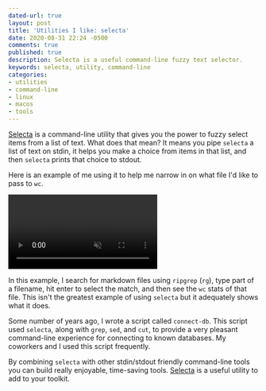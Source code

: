 ```yaml
---
dated-url: true
layout: post
title: 'Utilities I like: selecta'
date: 2020-08-31 22:24 -0500
comments: true
published: true
description: Selecta is a useful command-line fuzzy text selector.
keywords: selecta, utility, command-line
categories:
- utilities
- command-line
- linux
- macos
- tools
---
```


[Selecta](https://github.com/garybernhardt/selecta) is a command-line utility that gives you the power to fuzzy select items from a list of text.
What does that mean?
It means you pipe `selecta` a list of text on stdin, it helps you make a choice from items in that list, and then `selecta` prints that choice to stdout.

Here is an example of me using it to help me narrow in on what file I'd like to pass to `wc`.

<video autoplay loop muted playsinline>
  <source src="/images/selecta-search.webm" type="video/webm">
  <source src="/images/selecta-search.mp4" type="video/mp4">
</video>

In this example, I search for markdown files using `ripgrep` (`rg`), type part of a filename, hit enter to select the match, and then see the `wc` stats of that file.
This isn't the greatest example of using `selecta` but it adequately shows what it does.

Some number of years ago, I wrote a script called `connect-db`.
This script used `selecta`, along with `grep`, `sed`, and `cut`, to provide a very pleasant command-line experience for connecting to known databases.
My coworkers and I used this script frequently.

By combining `selecta` with other stdin/stdout friendly command-line tools you can build really enjoyable, time-saving tools.
[Selecta](https://github.com/garybernhardt/selecta) is a useful utility to add to your toolkit.

